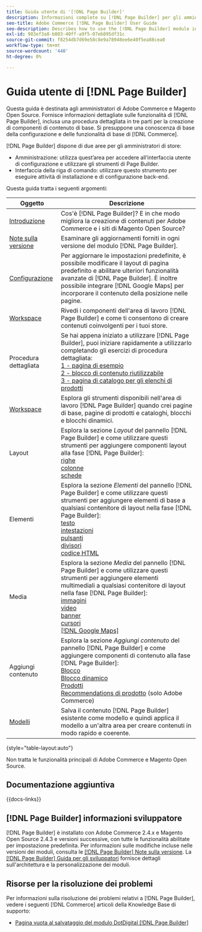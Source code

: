 ```yaml
---
title: Guida utente di '[!DNL Page Builder]'
description: Informazioni complete su [!DNL Page Builder] per gli amministratori di Adobe Commerce e di Magento Open Source.
seo-title: Adobe Commerce [!DNL Page Builder] User Guide
seo-description: Describes how to use the [!DNL Page Builder] module in Adobe Commerce or Magento Open Source.
exl-id: 983ef3a8-b803-40ff-a9f5-07eb895df31c
source-git-commit: f8254db7d69e58c8e9a78948ee6e40f5ea88cea0
workflow-type: tm+mt
source-wordcount: '440'
ht-degree: 0%

---
```


# Guida utente di [!DNL Page Builder]

Questa guida è destinata agli amministratori di Adobe Commerce e Magento Open Source. Fornisce informazioni dettagliate sulle funzionalità di [!DNL Page Builder], inclusa una procedura dettagliata in tre parti per la creazione di componenti di contenuto di base. Si presuppone una conoscenza di base della configurazione e delle funzionalità di base di [!DNL Commerce].

[!DNL Page Builder] dispone di due aree per gli amministratori di store:

- Amministrazione: utilizza quest’area per accedere all’interfaccia utente di configurazione e utilizzare gli strumenti di Page Builder.
- Interfaccia della riga di comando: utilizzare questo strumento per eseguire attività di installazione e di configurazione back-end.

Questa guida tratta i seguenti argomenti:

| Oggetto | Descrizione |
| ------- | ----------- |
| [Introduzione](introduction.md) | Cos&#39;è [!DNL Page Builder]? E in che modo migliora la creazione di contenuti per Adobe Commerce e i siti di Magento Open Source? |
| [Note sulla versione](release-notes.md) | Esaminare gli aggiornamenti forniti in ogni versione del modulo [!DNL Page Builder]. |
| [Configurazione](setup.md) | Per aggiornare le impostazioni predefinite, è possibile modificare il layout di pagina predefinito e abilitare ulteriori funzionalità avanzate di [!DNL Page Builder]. È inoltre possibile integrare [!DNL Google Maps] per incorporare il contenuto della posizione nelle pagine. |
| [Workspace](workspace.md) | Rivedi i componenti dell&#39;area di lavoro [!DNL Page Builder] e come ti consentono di creare contenuti coinvolgenti per i tuoi store. |
| Procedura dettagliata | Se hai appena iniziato a utilizzare [!DNL Page Builder], puoi iniziare rapidamente a utilizzarlo completando gli esercizi di procedura dettagliata:<br>[1 - pagina di esempio](1-simple-page.md)<br>[2 - blocco di contenuto riutilizzabile](2-blocks.md)<br>[3 - pagina di catalogo per gli elenchi di prodotti](3-catalog-content.md) |
| [Workspace](workspace.md) | Esplora gli strumenti disponibili nell&#39;area di lavoro [!DNL Page Builder] quando crei pagine di base, pagine di prodotti e cataloghi, blocchi e blocchi dinamici. |
| Layout | Esplora la sezione _Layout_ del pannello [!DNL Page Builder] e come utilizzare questi strumenti per aggiungere componenti layout alla fase [!DNL Page Builder]: <br>[righe](row.md)<br>[colonne](column.md)<br>[schede](tabs.md) |
| Elementi | Esplora la sezione _Elementi_ del pannello [!DNL Page Builder] e come utilizzare questi strumenti per aggiungere elementi di base a qualsiasi contenitore di layout nella fase [!DNL Page Builder]: <br>[testo](text.md)<br>[intestazioni](heading.md)<br>[pulsanti](buttons.md)<br>[divisori](divider.md)<br>[codice HTML](html-code.md) |
| Media | Esplora la sezione _Media_ del pannello [!DNL Page Builder] e come utilizzare questi strumenti per aggiungere elementi multimediali a qualsiasi contenitore di layout nella fase [!DNL Page Builder]: <br>[immagini](image.md)<br>[video](video.md)<br>[banner](banner.md)<br>[cursori](slider.md)<br>[[!DNL Google Maps]](map.md) |
| Aggiungi contenuto | Esplora la sezione _Aggiungi contenuto_ del pannello [!DNL Page Builder] e come aggiungere componenti di contenuto alla fase [!DNL Page Builder]: <br>[Blocco](block.md)<br>[Blocco dinamico](dynamic-block.md)<br>[Prodotti](products.md)<br>[Recommendations di prodotto](recommendations.md) (solo Adobe Commerce) |
| [Modelli](templates.md) | Salva il contenuto [!DNL Page Builder] esistente come modello e quindi applica il modello a un&#39;altra area per creare contenuti in modo rapido e coerente. |

{style="table-layout:auto"}

Non tratta le funzionalità principali di Adobe Commerce e Magento Open Source.

## Documentazione aggiuntiva

{{docs-links}}

## [!DNL Page Builder] informazioni sviluppatore

[!DNL Page Builder] è installato con Adobe Commerce 2.4.x e Magento Open Source 2.4.3 e versioni successive, con tutte le funzionalità abilitate per impostazione predefinita. Per informazioni sulle modifiche incluse nelle versioni dei moduli, consulta le [[!DNL Page Builder] Note sulla versione](release-notes.md). La [[!DNL Page Builder] Guida per gli sviluppatori](https://developer.adobe.com/commerce/frontend-core/page-builder/) fornisce dettagli sull&#39;architettura e la personalizzazione dei moduli.

## Risorse per la risoluzione dei problemi

Per informazioni sulla risoluzione dei problemi relativi a [!DNL Page Builder], vedere i seguenti [!DNL Commerce] articoli della Knowledge Base di supporto:

- [Pagina vuota al salvataggio del modulo DotDigital [!DNL Page Builder] ](https://experienceleague.adobe.com/docs/commerce-knowledge-base/kb/troubleshooting/miscellaneous/magento-2.4.1-empty-page-when-dotdigital-page-builder-form-saved.html)
